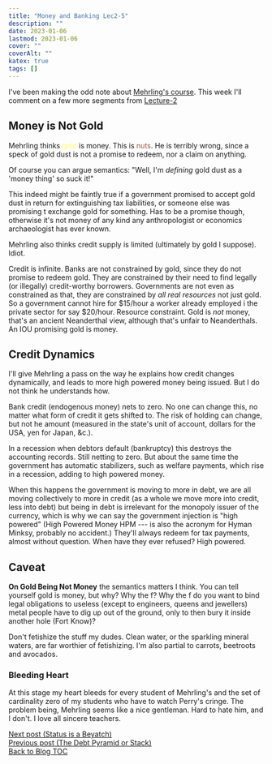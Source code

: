 ```yaml
---
title: "Money and Banking Lec2-5"
description: ""
date: 2023-01-06
lastmod: 2023-01-06
cover: ""
coverAlt: ""
katex: true
tags: []
---
```


I've been making the odd note about [Mehrling's course](https://www.ineteconomics.org/education/courses/the-economics-of-money-banking). This week I'll comment on a 
few more segments from
[Lecture-2](https://www.youtube.com/watch?v=W0IGZW0QOr4&list=PLmtuEaMvhDZYfVv95KDQWd8-7UrJCJ9Pm&index=5) 


## Money is Not Gold

Mehrling thinks <span style="color: #ffff66;">gold</span> is money. 
This is <span style="color: #965a3e;">nuts</span>.
He is terribly wrong, since a speck of 
gold dust is not a promise to redeem, nor a claim on anything. 

Of course you can argue semantics: "Well, I'm *defining* gold dust as a 
'money thing' so suck it!"

This indeed might be faintly true if a government promised to accept gold dust in 
return for extinguishing tax liabilities, or someone else was promising t exchange 
gold for something. Has to be a promise though, otherwise it's not money of any kind 
any anthropologist or economics archaeologist has ever known.

Mehrling also thinks credit supply is limited (ultimately by gold I suppose). Idiot.

Credit is infinite. Banks are not constrained by gold, since they do not promise to 
redeem gold. They are constrained by their need to find legally (or illegally) 
credit-worthy borrowers. Governments are not even as constrained as that, they are 
constrained by *_all real resources_* not just gold. So a government cannot hire for 
$15/hour a worker already employed i the private sector for say $20/hour. Resource 
constraint. Gold is *_not_* money, that's an ancient Neanderthal view, although 
that's unfair to Neanderthals. An IOU promising gold is money.


## Credit Dynamics

I'll give Mehrling a pass on the way he explains how credit changes dynamically, and 
leads to more high powered money being issued. But I do not think he understands how.

Bank credit (endogenous money) nets to zero. No one can change this, no matter what 
form of credit it gets shifted to. The risk of holding can change, but not he amount 
(measured in the state's unit of account, dollars for the USA, yen for Japan, &c.).

In a recession when debtors default (bankruptcy) this destroys the accounting 
records. Still netting to zero. But about the same time the government has automatic 
stabilizers, such as welfare payments, which rise in a recession, adding to high 
powered money. 

When this happens the government is moving to more in debt, we are all moving
collectively to more in credit (as a whole we move more into credit, less into debt) 
but being in debt is irrelevant for the monopoly issuer of the currency, which is why 
we can say the government injection is "high powered" (High Powered Money HPM --- is 
also the acronym for Hyman Minksy, probably no accident.) They'll always redeem for 
tax payments, almost without question. When have they ever refused? High powered.

## Caveat

**On Gold Being Not Money** the semantics matters I think. You can tell yourself gold 
is money, but why? Why the f? Why the f do you want to bind legal obligations to 
useless (except to engineers, queens and jewellers) metal people have to dig up out 
of the ground, only to then bury it inside another hole (Fort Know)?

Don't fetishize the stuff my dudes. Clean water, or the sparkling mineral waters, 
are far worthier of fetishizing. I'm also partial to carrots, beetroots and avocados.


### Bleeding Heart

At this stage my heart bleeds for every student of Mehrling's and the set of 
cardinality zero of my students who have to watch Perry's cringe. The problem being, 
Mehrling seems like a nice gentleman. Hard to hate him, and I don't. I love all 
sincere teachers.


[Next post (Status is a Beyatch)](../14_status_bitches)  
[Previous post (The Debt Pyramid or Stack)](../12_debt_pyramid)  
[Back to Blog TOC](../)
